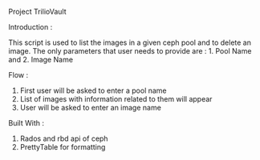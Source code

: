 Project TrilioVault

Introduction :

  This script is used to list the images in a given ceph pool and to delete an image.
  The only parameters that user needs to provide are :
      1. Pool Name and 
      2. Image Name
  
Flow :

  1. First user will be asked to enter a pool name
  2. List of images with information related to them will appear
  3. User will be asked to enter an image name
  
Built With : 
   
   1. Rados and rbd api of ceph
   2. PrettyTable for formatting 
